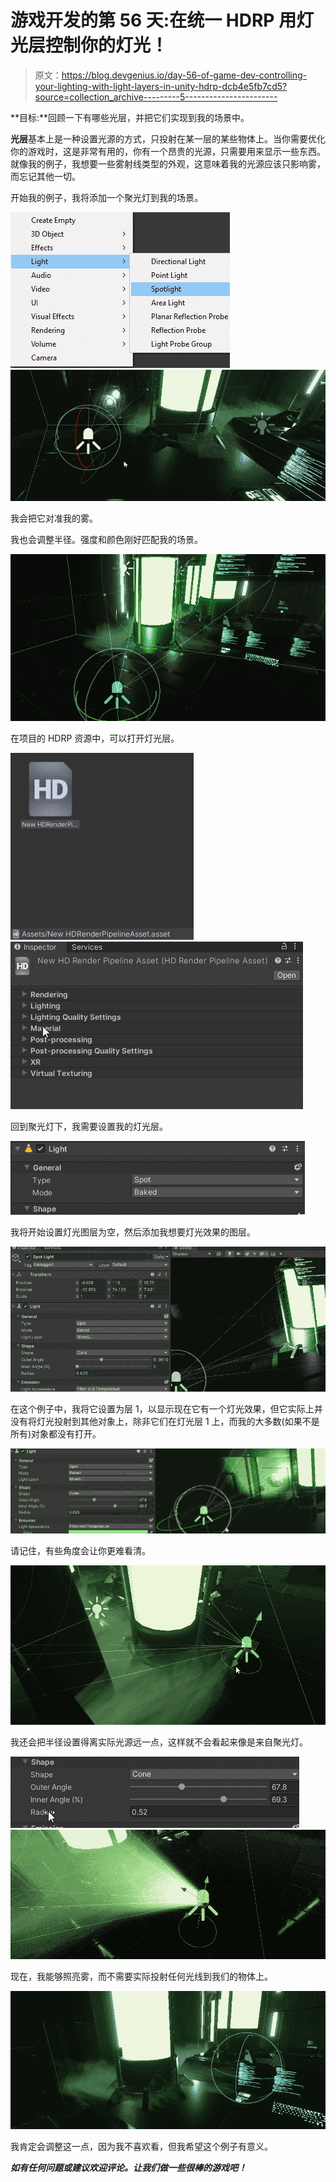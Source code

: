# 游戏开发的第 56 天:在统一 HDRP 用灯光层控制你的灯光！

> 原文：<https://blog.devgenius.io/day-56-of-game-dev-controlling-your-lighting-with-light-layers-in-unity-hdrp-dcb4e5fb7cd5?source=collection_archive---------5----------------------->

**目标:**回顾一下有哪些光层，并把它们实现到我的场景中。

**光层**基本上是一种设置光源的方式，只投射在某一层的某些物体上。当你需要优化你的游戏时，这是非常有用的，你有一个昂贵的光源，只需要用来显示一些东西。就像我的例子，我想要一些雾射线类型的外观，这意味着我的光源应该只影响雾，而忘记其他一切。

开始我的例子，我将添加一个聚光灯到我的场景。

![](img/0e7e46210e5c423677bed35b26a5dbce.png)![](img/f49013358f5bd39d79f248399cedeeb2.png)

我会把它对准我的雾。

我也会调整半径。强度和颜色刚好匹配我的场景。

![](img/9364b7d49b9e22853871d3034e8aaa68.png)

在项目的 HDRP 资源中，可以打开灯光层。

![](img/164d45631049ee71f5fe205edf35dd42.png)![](img/034f71e517f3c5d2b623adc1abfa40c1.png)

回到聚光灯下，我需要设置我的灯光层。

![](img/a5ce7ffb59076baf5608ef872bac7d98.png)

我将开始设置灯光图层为空，然后添加我想要灯光效果的图层。

![](img/c2b21a31331d708fc851a447b510ca35.png)

在这个例子中，我将它设置为层 1，以显示现在它有一个灯光效果，但它实际上并没有将灯光投射到其他对象上，除非它们在灯光层 1 上，而我的大多数(如果不是所有)对象都没有打开。

![](img/e4eb1917eac5aca3b9ee033641b85db6.png)

请记住，有些角度会让你更难看清。

![](img/e399894a1c078fcb412aead2197413fc.png)

我还会把半径设置得离实际光源远一点，这样就不会看起来像是来自聚光灯。

![](img/9e4fa532f418c749641ae11b8ea42f52.png)![](img/cee8fcc2b8af18d7dcdaa1e10a7c4295.png)

现在，我能够照亮雾，而不需要实际投射任何光线到我们的物体上。

![](img/c0fb6d47a6828f0731e95e30c70f522a.png)

我肯定会调整这一点，因为我不喜欢看，但我希望这个例子有意义。

***如有任何问题或建议欢迎评论。让我们做一些很棒的游戏吧！***